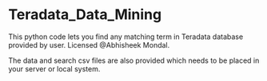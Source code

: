 # Teradata_Data_Mining
This python code lets you find any matching term in Teradata database provided by user. Licensed @Abhisheek Mondal. 

The data and search csv files are also provided which needs to be placed in your server or local system.
